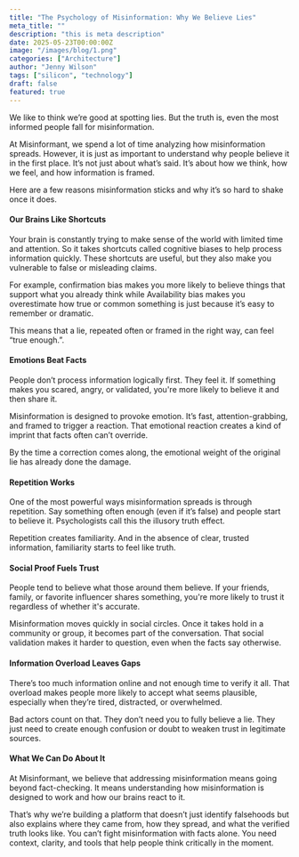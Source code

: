 ```yaml
---
title: "The Psychology of Misinformation: Why We Believe Lies"
meta_title: ""
description: "this is meta description"
date: 2025-05-23T00:00:00Z
image: "/images/blog/1.png"
categories: ["Architecture"]
author: "Jenny Wilson"
tags: ["silicon", "technology"]
draft: false
featured: true
---
```


We like to think we’re good at spotting lies. But the truth is, even the most informed people fall for misinformation.

At Misinformant, we spend a lot of time analyzing how misinformation spreads. However, it is just as important to understand why people believe it in the first place. It’s not just about what’s said. It’s about how we think, how we feel, and how information is framed.

Here are a few reasons misinformation sticks and why it’s so hard to shake once it does.

#### Our Brains Like Shortcuts

Your brain is constantly trying to make sense of the world with limited time and attention. So it takes shortcuts called cognitive biases to help process information quickly. These shortcuts are useful, but they also make you vulnerable to false or misleading claims.

For example, confirmation bias makes you more likely to believe things that support what you already think while Availability bias makes you overestimate how true or common something is just because it’s easy to remember or dramatic.

This means that a lie, repeated often or framed in the right way, can feel “true enough.”.

#### Emotions Beat Facts

People don’t process information logically first. They feel it. If something makes you scared, angry, or validated, you're more likely to believe it and then share it.

Misinformation is designed to provoke emotion. It’s fast, attention-grabbing, and framed to trigger a reaction. That emotional reaction creates a kind of imprint that facts often can’t override.

By the time a correction comes along, the emotional weight of the original lie has already done the damage.

#### Repetition Works

One of the most powerful ways misinformation spreads is through repetition. Say something often enough (even if it’s false) and people start to believe it. Psychologists call this the illusory truth effect.

Repetition creates familiarity. And in the absence of clear, trusted information, familiarity starts to feel like truth.

#### Social Proof Fuels Trust

People tend to believe what those around them believe. If your friends, family, or favorite influencer shares something, you're more likely to trust it regardless of whether it's accurate.

Misinformation moves quickly in social circles. Once it takes hold in a community or group, it becomes part of the conversation. That social validation makes it harder to question, even when the facts say otherwise.

#### Information Overload Leaves Gaps

There’s too much information online and not enough time to verify it all. That overload makes people more likely to accept what seems plausible, especially when they’re tired, distracted, or overwhelmed.

Bad actors count on that. They don’t need you to fully believe a lie. They just need to create enough confusion or doubt to weaken trust in legitimate sources.

#### What We Can Do About It

At Misinformant, we believe that addressing misinformation means going beyond fact-checking. It means understanding how misinformation is designed to work and how our brains react to it.

That’s why we’re building a platform that doesn’t just identify falsehoods but also explains where they came from, how they spread, and what the verified truth looks like. You can’t fight misinformation with facts alone. You need context, clarity, and tools that help people think critically in the moment.
